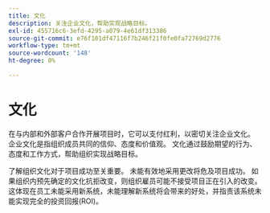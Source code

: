 ```yaml
---
title: 文化
description: 关注企业文化，帮助实现战略目标。
exl-id: 455716c6-3efd-4295-a079-4e61df313386
source-git-commit: e76f101df47116f7b246f21f0fe0fa72769d2776
workflow-type: tm+mt
source-wordcount: '148'
ht-degree: 0%

---
```


# 文化

在与内部和外部客户合作开展项目时，它可以支付红利，以密切关注企业文化。 企业文化是指组织成员共同的信仰、态度和价值观。 文化通过鼓励期望的行为、态度和工作方式，帮助组织实现战略目标。

了解组织文化对于项目成功至关重要。 未能有效地采用更改将危及项目成功。 如果组织内预先确定的文化抗拒改变，则组织雇员可能不接受项目正在引入的改变。 这体现在员工未能采用新系统，未能理解新系统将会带来的好处，并指责该系统未能实现完全的投资回报(ROI)。
